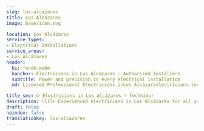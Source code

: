 ```yaml
---
slug: los-alcazares
title: Los Alcázares
image: base/icon.svg

location: Los Alcázares
service_types:
- Electrical Installations
service_areas:
- Los Alcázares
header:
  bi: fondo.webm
  hanchor: Electricians in Los Alcázares - Authorized Installers
  subtitle: Power and precision in every electrical installation
  md: Licensed Professional Electricians inLos Alcázareslectricians-los-alcazares

title_seo: ᐅ Electricians in Los Alcázares ⚡️ Technimur
description: llll➤ Experienced electricians in Los Alcázares for all your electrical needs. Fast, efficient and reliable service ✅ Contact us!
draft: false
noindex: false
translationKey: los-alcazares
---
```

